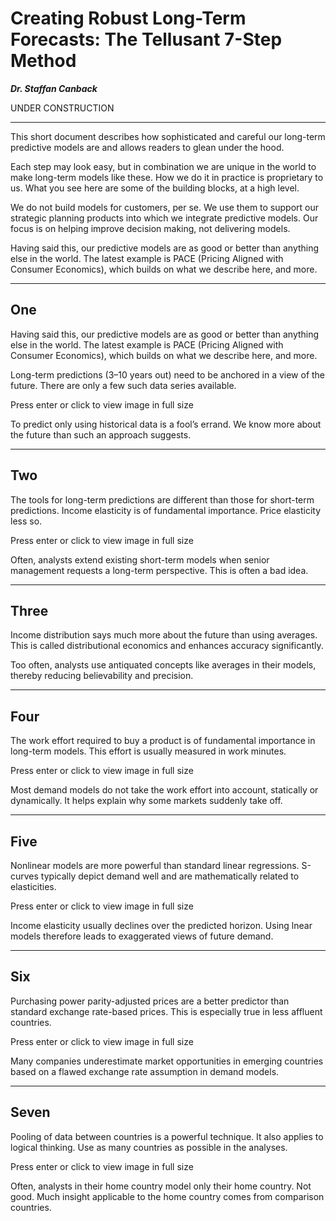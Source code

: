 # Creating Robust Long-Term Forecasts: The Tellusant 7-Step Method

***Dr. Staffan Canback***  

UNDER CONSTRUCTION

---
This short document describes how sophisticated and careful our long-term predictive models are and allows readers to glean under the hood.  

Each step may look easy, but in combination we are unique in the world to make long-term models like these. How we do it in practice is proprietary to us. What you see here are some of the building blocks, at a high level. 

We do not build models for customers, per se. We use them to support our strategic planning products into which we integrate predictive models. Our focus is on helping improve decision making, not delivering models.  

Having said this, our predictive models are as good or better than anything else in the world. The latest example is PACE (Pricing Aligned with Consumer Economics), which builds on what we describe here, and more.  

---
## One
Having said this, our predictive models are as good or better than anything else in the world. The latest example is PACE (Pricing Aligned with Consumer Economics), which builds on what we describe here, and more.    

Long-term predictions (3–10 years out) need to be anchored in a view of the future. There are only a few such data series available.  

Press enter or click to view image in full size

To predict only using historical data is a fool’s errand. We know more about the future than such an approach suggests.

---
## Two
The tools for long-term predictions are different than those for short-term predictions. Income elasticity is of fundamental importance. Price elasticity less so.  

Press enter or click to view image in full size  

Often, analysts extend existing short-term models when senior management requests a long-term perspective. This is often a bad idea.  

---
## Three
Income distribution says much more about the future than using averages. This is called distributional economics and enhances accuracy significantly.  

Too often, analysts use antiquated concepts like averages in their models, thereby reducing believability and precision.  

---
## Four
The work effort required to buy a product is of fundamental importance in long-term models. This effort is usually measured in work minutes.  

Press enter or click to view image in full size  

Most demand models do not take the work effort into account, statically or dynamically. It helps explain why some markets suddenly take off.  

---
## Five
Nonlinear models are more powerful than standard linear regressions. S-curves typically depict demand well and are mathematically related to elasticities.  

Press enter or click to view image in full size  

Income elasticity usually declines over the predicted horizon. Using lnear models therefore leads to exaggerated views of future demand.  

---
## Six
Purchasing power parity-adjusted prices are a better predictor than standard exchange rate-based prices. This is especially true in less affluent countries.  

Press enter or click to view image in full size  

Many companies underestimate market opportunities in emerging countries based on a flawed exchange rate assumption in demand models.  

---
## Seven
Pooling of data between countries is a powerful technique. It also applies to logical thinking. Use as many countries as possible in the analyses.  

Press enter or click to view image in full size  

Often, analysts in their home country model only their home country. Not good. Much insight applicable to the home country comes from comparison countries.  

